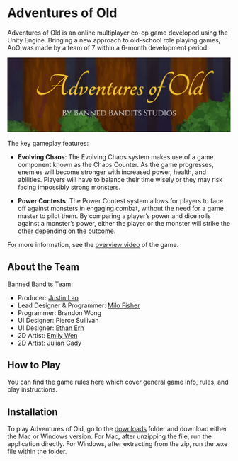 Adventures of Old
=================

Adventures of Old is an online multiplayer co-op game developed using the Unity Engine. Bringing a new approach to old-school role playing games, AoO was made by a team of 7 within a 6-month development period.

<img alt="Adventures of Old" src="https://github.com/MiloFisher/AdventuresOfOld/blob/main/Assets/Game_Resources/UI/adventuresOfOldLogo.png" width="1000px">

The key gameplay features:

- **Evolving Chaos**: The Evolving Chaos system makes use of a game component known as the Chaos Counter.  As the game progresses, enemies will become stronger with increased power, health, and abilities.  Players will have to balance their time wisely or they may risk facing impossibly strong monsters.

- **Power Contests**: The Power Contest system allows for players to face off against monsters in engaging combat, without the need for a game master to pilot them.  By comparing a player’s power and dice rolls against a monster’s power, either the player or the monster will strike the other depending on the outcome.

For more information, see the [overview video](https://www.youtube.com/watch?v=XtF3lHRWB3g) of the game.

About the Team
--------------

Banned Bandits Team:
- Producer: [Justin Lao](https://jchancelao.wixsite.com/website)
- Lead Designer & Programmer: [Milo Fisher](https://milofisher.net)
- Programmer: Brandon Wong
- UI Designer: Pierce Sullivan
- UI Designer: [Ethan Erh](https://kushiri.itch.io/)
- 2D Artist: [Emily Wen](https://ko-fi.com/dwerple)
- 2D Artist: [Julian Cady](https://www.linkedin.com/in/julian-cady-4b4057214/)

How to Play
-----------
You can find the game rules [here](https://github.com/MiloFisher/AdventuresOfOld/blob/main/Rulebook.pdf) which cover general game info, rules, and play instructions.

Installation
------------

To play Adventures of Old, go to the [downloads](https://drive.google.com/drive/u/1/folders/10LnL_aPDv8LaBriQmNrZ99kWeytVkWVQ) folder and download either the Mac or Windows version.  For Mac, after unzipping the file, run the application directly.  For Windows, after extracting from the zip, run the .exe file within the folder.

